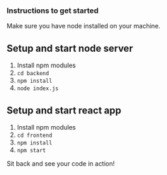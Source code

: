 ### Instructions to get started

Make sure you have node installed on your machine.

## Setup and start node server

1. Install npm modules
2. ```cd backend```
3. ```npm install```
4. ```node index.js```

## Setup and start react app

1. Install npm modules
2. ```cd frontend```
3. ```npm install```
4. ```npm start```

Sit back and see your code in action!